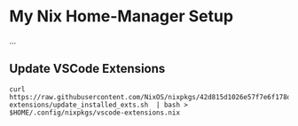 # My Nix Home-Manager Setup

...

## Update VSCode Extensions

```
curl https://raw.githubusercontent.com/NixOS/nixpkgs/42d815d1026e57f7e6f178de5a280c14f7aba1a5/pkgs/misc/vscode-extensions/update_installed_exts.sh  | bash > $HOME/.config/nixpkgs/vscode-extensions.nix
```
